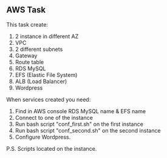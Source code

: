 ## AWS Task

This task create:

1. 2 instance in different AZ
2. VPC
3. 2 different subnets
4. Gateway
5. Route table
6. RDS MySQL
7. EFS (Elastic File System)
8. ALB (Load Balancer)
9. Wordpress

When services created you need:

1. Find in AWS console RDS MySQL name & EFS name
2. Connect to one of the instance
3. Run bash script "conf_first.sh" on the first instance
4. Run bash script "conf_second.sh" on the second instance
5. Configure Wordpress.

P.S. Scripts located on the instance.
